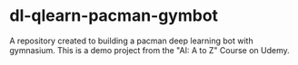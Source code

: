 # dl-qlearn-pacman-gymbot
A repository created to building a pacman deep learning bot with gymnasium. This is a demo project from the "AI: A to Z" Course on Udemy.

